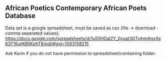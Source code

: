 ## African Poetics Contemporary African Poets Database

Data set is a google spreadsheet, must be saved as csv (file -> download - comma seperated values). https://docs.google.com/spreadsheets/d/1u50HDal2Y_0yuat3GTyihmAnxXe62F16uljKBWzihT8/edit#gid=1063158215

Ask Karin if you do not have permission to spreadsheet/containing folder. 
